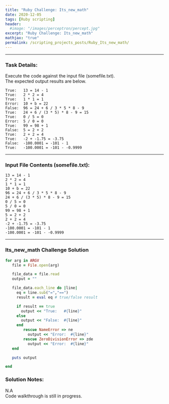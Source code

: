 ```yaml
---
title: "Ruby Challenge: Its_new_math"
date: 2020-12-05
tags: [Ruby scripting]
header:
  #image: "/images/perceptron/percept.jpg"
excerpt: "Ruby Challenge: Its_new_math"
mathjax: "true"
permalink: /scripting_projects_posts/Ruby_Its_new_math/
---
```


---
### Task Details:
Execute the code against the input file (somefile.txt).\
The expected output results are below.
```
True:   13 = 14 - 1
True:   2 * 2 = 4
True:   1 * 1 = 1
Error:  10 + b = 22
False:  96 = 24 + 6 / 3 * 5 * 8 - 9
True:   24 + 6 / (3 * 5) * 8 - 9 = 15
True:   0 / 5 = 0
Error:  5 / 0 = 0
True:   99 = 98 + 1
False:  5 = 2 + 2
True:   2 + 2 = 4
True:   -2 + -1.75 = -3.75
False:  -100.0001 = -101 - 1
True:   -100.0001 = -101 - -0.9999
```
---
### Input File Contents (somefile.txt):
```
13 = 14 - 1
2 * 2 = 4
1 * 1 = 1
10 + b = 22
96 = 24 + 6 / 3 * 5 * 8 - 9
24 + 6 / (3 * 5) * 8 - 9 = 15
0 / 5 = 0
5 / 0 = 0
99 = 98 + 1
5 = 2 + 2
2 + 2 = 4
-2 + -1.75 = -3.75
-100.0001 = -101 - 1
-100.0001 = -101 - -0.9999
```

---
### Its_new_math Challenge Solution
```ruby
for arg in ARGV
   file = File.open(arg)

   file_data = file.read
   output = ""

   file_data.each_line do |line|
     eq = line.sub("=","==")
     result = eval eq # true/false result

     if result == true
       output << "True:   #{line}"
     else
       output << "False:  #{line}"
     end
        rescue NameError => ne
          output << "Error:  #{line}"
        rescue ZeroDivisionError => zde
          output << "Error:  #{line}"
   end

   puts output

end
```


### Solution Notes:
N.A\
Code walkthrough is still in progress.
